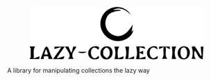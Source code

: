 <center><img src="./res/lazy-collection.png" alt="lazy-collection logo" style="width: 400px;"/></center>

A library for manipulating collections the lazy way